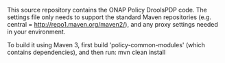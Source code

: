 This source repository contains the ONAP Policy DroolsPDP code. The settings file only needs to support the standard Maven repositories (e.g. central = http://repo1.maven.org/maven2/), and any proxy settings needed in your environment.

To build it using Maven 3, first build 'policy-common-modules' (which contains dependencies), and then run: mvn clean install
